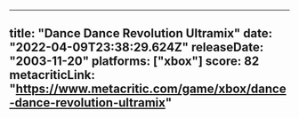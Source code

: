 
---
title: "Dance Dance Revolution Ultramix"
date: "2022-04-09T23:38:29.624Z"
releaseDate: "2003-11-20"
platforms: ["xbox"]
score: 82
metacriticLink: "https://www.metacritic.com/game/xbox/dance-dance-revolution-ultramix"
---
